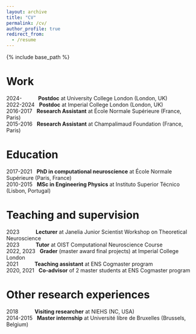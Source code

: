 ```yaml
---
layout: archive
title: "CV"
permalink: /cv/
author_profile: true
redirect_from:
  - /resume
---
```


{% include base_path %}


Work
======
2024- &nbsp; &nbsp; &nbsp;  &nbsp;  &nbsp; **Postdoc** at University College London (London, UK)<br>
2022-2024 &nbsp; **Postdoc** at Imperial College London (London, UK)<br>
2016-2017 &nbsp; **Research Assistant** at École Normale Supérieure (France, Paris)<br> 
2015-2016 &nbsp; **Research Assistant** at Champalimaud Foundation (France, Paris)<br> 


Education
======
2017-2021 &nbsp; **PhD in computational neuroscience** at École Normale Supérieure (Paris, France)<br>
2010-2015 &nbsp; **MSc in Engineering Physics** at Instituto Superior Técnico (Lisbon, Portugal)<br>

 
Teaching and supervision
======
2023 &nbsp; &nbsp; &nbsp;  &nbsp;  &nbsp; **Lecturer** at Janelia Junior Scientist Workshop on Theoretical Neuroscience<br>
2023 &nbsp; &nbsp; &nbsp;  &nbsp;  &nbsp; **Tutor** at OIST Computational Neuroscience Course<br>
2022, 2023 &nbsp; **Grader** (master award final projects) at Imperial College London<br> 
2021 &nbsp; &nbsp; &nbsp;  &nbsp;  &nbsp; **Teaching assistant** at ENS Cogmaster program <br> 
2020, 2021 &nbsp; **Co-advisor** of 2 master students at ENS Cogmaster program<br>


Other research experiences
======
2018 &nbsp; &nbsp; &nbsp;  &nbsp;  &nbsp; **Visiting researcher** at NIEHS (NC, USA)<br>
2014-2015 &nbsp; **Master internship** at Université libre de Bruxelles (Brussels, Belgium)<br>


 
